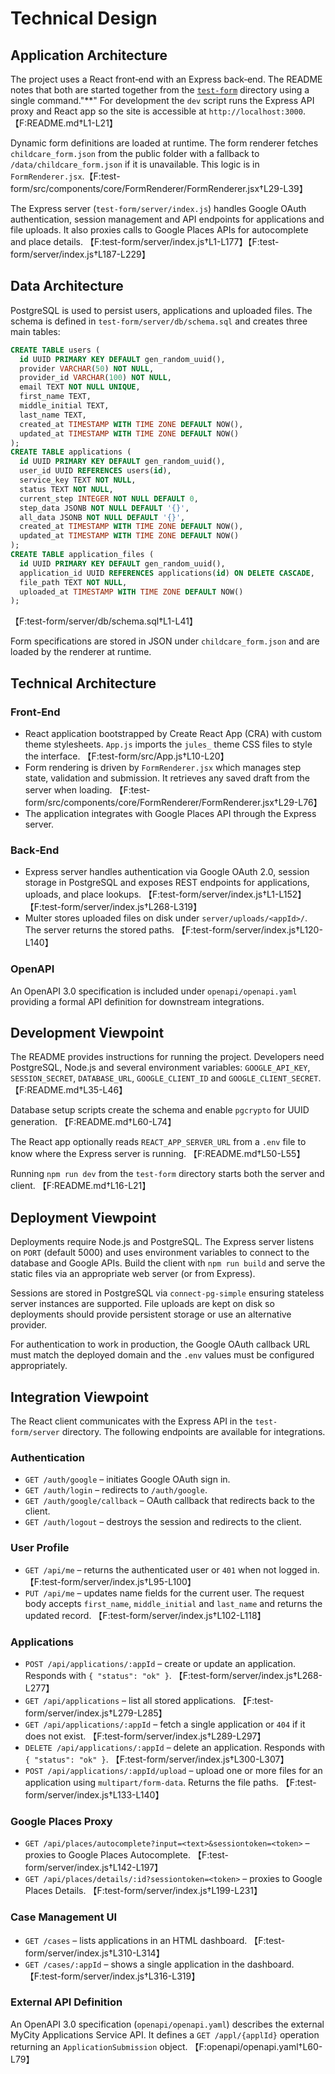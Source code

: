 # Technical Design

## Application Architecture

The project uses a React front‑end with an Express back‑end. The README notes that both are started together from the [`test-form`](test-form) directory using a single command."**" For development the `dev` script runs the Express API proxy and React app so the site is accessible at `http://localhost:3000`.【F:README.md†L1-L21】

Dynamic form definitions are loaded at runtime. The form renderer fetches `childcare_form.json` from the public folder with a fallback to `/data/childcare_form.json` if it is unavailable. This logic is in `FormRenderer.jsx`.【F:test-form/src/components/core/FormRenderer/FormRenderer.jsx†L29-L39】

The Express server (`test-form/server/index.js`) handles Google OAuth authentication, session management and API endpoints for applications and file uploads. It also proxies calls to Google Places APIs for autocomplete and place details. 【F:test-form/server/index.js†L1-L177】【F:test-form/server/index.js†L187-L229】

## Data Architecture

PostgreSQL is used to persist users, applications and uploaded files. The schema is defined in `test-form/server/db/schema.sql` and creates three main tables:

```sql
CREATE TABLE users (
  id UUID PRIMARY KEY DEFAULT gen_random_uuid(),
  provider VARCHAR(50) NOT NULL,
  provider_id VARCHAR(100) NOT NULL,
  email TEXT NOT NULL UNIQUE,
  first_name TEXT,
  middle_initial TEXT,
  last_name TEXT,
  created_at TIMESTAMP WITH TIME ZONE DEFAULT NOW(),
  updated_at TIMESTAMP WITH TIME ZONE DEFAULT NOW()
);
CREATE TABLE applications (
  id UUID PRIMARY KEY DEFAULT gen_random_uuid(),
  user_id UUID REFERENCES users(id),
  service_key TEXT NOT NULL,
  status TEXT NOT NULL,
  current_step INTEGER NOT NULL DEFAULT 0,
  step_data JSONB NOT NULL DEFAULT '{}',
  all_data JSONB NOT NULL DEFAULT '{}',
  created_at TIMESTAMP WITH TIME ZONE DEFAULT NOW(),
  updated_at TIMESTAMP WITH TIME ZONE DEFAULT NOW()
);
CREATE TABLE application_files (
  id UUID PRIMARY KEY DEFAULT gen_random_uuid(),
  application_id UUID REFERENCES applications(id) ON DELETE CASCADE,
  file_path TEXT NOT NULL,
  uploaded_at TIMESTAMP WITH TIME ZONE DEFAULT NOW()
);
```
【F:test-form/server/db/schema.sql†L1-L41】

Form specifications are stored in JSON under `childcare_form.json` and are loaded by the renderer at runtime.

## Technical Architecture

### Front‑End

- React application bootstrapped by Create React App (CRA) with custom theme stylesheets. `App.js` imports the `jules_` theme CSS files to style the interface. 【F:test-form/src/App.js†L10-L20】
- Form rendering is driven by `FormRenderer.jsx` which manages step state, validation and submission. It retrieves any saved draft from the server when loading. 【F:test-form/src/components/core/FormRenderer/FormRenderer.jsx†L29-L76】
- The application integrates with Google Places API through the Express server.

### Back‑End

- Express server handles authentication via Google OAuth 2.0, session storage in PostgreSQL and exposes REST endpoints for applications, uploads, and place lookups. 【F:test-form/server/index.js†L1-L152】【F:test-form/server/index.js†L268-L319】
- Multer stores uploaded files on disk under `server/uploads/<appId>/`. The server returns the stored paths. 【F:test-form/server/index.js†L120-L140】

### OpenAPI

An OpenAPI 3.0 specification is included under `openapi/openapi.yaml` providing a formal API definition for downstream integrations.

## Development Viewpoint

The README provides instructions for running the project. Developers need PostgreSQL, Node.js and several environment variables: `GOOGLE_API_KEY`, `SESSION_SECRET`, `DATABASE_URL`, `GOOGLE_CLIENT_ID` and `GOOGLE_CLIENT_SECRET`. 【F:README.md†L35-L46】

Database setup scripts create the schema and enable `pgcrypto` for UUID generation. 【F:README.md†L60-L74】

The React app optionally reads `REACT_APP_SERVER_URL` from a `.env` file to know where the Express server is running. 【F:README.md†L50-L55】

Running `npm run dev` from the `test-form` directory starts both the server and client. 【F:README.md†L16-L21】

## Deployment Viewpoint

Deployments require Node.js and PostgreSQL. The Express server listens on `PORT` (default 5000) and uses environment variables to connect to the database and Google APIs. Build the client with `npm run build` and serve the static files via an appropriate web server (or from Express).

Sessions are stored in PostgreSQL via `connect-pg-simple` ensuring stateless server instances are supported. File uploads are kept on disk so deployments should provide persistent storage or use an alternative provider.

For authentication to work in production, the Google OAuth callback URL must match the deployed domain and the `.env` values must be configured appropriately.
## Integration Viewpoint

The React client communicates with the Express API in the `test-form/server` directory. The following endpoints are available for integrations.

### Authentication
- `GET /auth/google` &ndash; initiates Google OAuth sign in.
- `GET /auth/login` &ndash; redirects to `/auth/google`.
- `GET /auth/google/callback` &ndash; OAuth callback that redirects back to the client.
- `GET /auth/logout` &ndash; destroys the session and redirects to the client.

### User Profile
- `GET /api/me` &ndash; returns the authenticated user or `401` when not logged in. 【F:test-form/server/index.js†L95-L100】
- `PUT /api/me` &ndash; updates name fields for the current user. The request body accepts `first_name`, `middle_initial` and `last_name` and returns the updated record. 【F:test-form/server/index.js†L102-L118】

### Applications
- `POST /api/applications/:appId` &ndash; create or update an application. Responds with `{ "status": "ok" }`. 【F:test-form/server/index.js†L268-L277】
- `GET /api/applications` &ndash; list all stored applications. 【F:test-form/server/index.js†L279-L285】
- `GET /api/applications/:appId` &ndash; fetch a single application or `404` if it does not exist. 【F:test-form/server/index.js†L289-L297】
- `DELETE /api/applications/:appId` &ndash; delete an application. Responds with `{ "status": "ok" }`. 【F:test-form/server/index.js†L300-L307】
- `POST /api/applications/:appId/upload` &ndash; upload one or more files for an application using `multipart/form-data`. Returns the file paths. 【F:test-form/server/index.js†L133-L140】

### Google Places Proxy
- `GET /api/places/autocomplete?input=<text>&sessiontoken=<token>` &ndash; proxies to Google Places Autocomplete. 【F:test-form/server/index.js†L142-L197】
- `GET /api/places/details/:id?sessiontoken=<token>` &ndash; proxies to Google Places Details. 【F:test-form/server/index.js†L199-L231】

### Case Management UI
- `GET /cases` &ndash; lists applications in an HTML dashboard. 【F:test-form/server/index.js†L310-L314】
- `GET /cases/:appId` &ndash; shows a single application in the dashboard. 【F:test-form/server/index.js†L316-L319】

### External API Definition
An OpenAPI 3.0 specification (`openapi/openapi.yaml`) describes the external MyCity Applications Service API. It defines a `GET /appl/{applId}` operation returning an `ApplicationSubmission` object. 【F:openapi/openapi.yaml†L60-L79】
